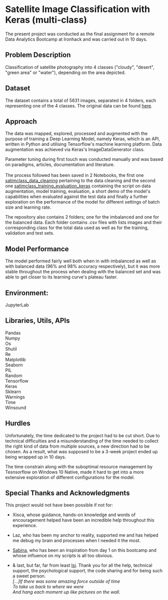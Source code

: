 # Satellite Image Classification with Keras (multi-class)

The present project was conducted as the final assignment for a remote Data Analytics Bootcamp at Ironhack and was carried out in 10 days.

## Problem Description
Classification of satellite photography into 4 classes ("cloudy", "desert", "green area" or "water"), depending on the area depicted.

## Dataset
The dataset contains a total of 5631 images, separated in 4 folders, each representing one of the 4 classes. The original data can be found [here](https://www.kaggle.com/datasets/mahmoudreda55/satellite-image-classification).

## Approach
The data was mapped, explored, processed and augmented with the purpose of training a Deep Learning Model, namely Keras, which is an API, written in Python and utilising Tensorflow's machine learning platform. Data augmentation was achieved via Keras's ImageDataGenerator class.

Parameter tuning during first touch was conducted manually and was based on paradigms, articles, documentation and literature.
<br>
<br>The process followed has been saved in 2 Notebooks,  the first one [satimclass_data_cleaning](https://github.com/Evangelos-Z/Ironhack_Final_Project-Sat_Img_Class/blob/main/satimclass_data_cleaning.ipynb) pertaining to the data cleaning and the second one [satimclass_training_evaluation_keras](https://github.com/Evangelos-Z/Ironhack_Final_Project-Sat_Img_Class/blob/main/satimclass_training_evaluation_keras.ipynb) containing the script on data augmentation, model training, evaluation, a short demo of the model's capabilities when evaluated against the test data and finally a further exploration on the performance of the model for different settings of batch size and learning rate.

The repository also contains 2 folders; one for the imbalanced and one for the balanced data. Each folder contains .csv files with lists images and their corresponding class for the total data used as well as for the training, validation and test sets.

## Model Performance
The model performed fairly well both when in with imbalanced as well as with balanced data (96% and 98% accuracy respectively), but it was more stable throughout the process when dealing with the balanced set and was able to get closer to its learning curve's plateau faster. 

## Environment:

JupyterLab

## Libraries, Utils, APIs

Pandas<br>
Numpy<br>
Os<br>
Shutil<br>
Re<br>
Matplotlib<br>
Seaborn<br>
PIL<br>
Random<br>
Tensorflow<br>
Keras<br>
Sklearn<br>
Warnings<br>
Time<br>
Winsound<br>


## Hurdles
Unfortunately, the time dedicated to the project had to be cut short. Due to technical difficulties and a misunderstanding of the time needed to collect the right kind of data from multiple sources, a new direction had to be chosen. As a result, what was supposed to be a 3-week project ended up being wrapped up in 10 days.

The time constrain along with the suboptimal resource management by Tesnsorflow on Windows 10 Native, made it hard to get into a more extensive exploration of different configurations for the model.

## Special Thanks and Acknowledgments

This project would not have been possible if not for:

- Xisca, whose guidance, hands-on knowledge and words of encouragement helped have been an incredible help throughout this experience.

- Laz, who has been my anchor to reality, supported me and has helped me debug my brain and processes when I needed it the most.

- [Sabina](https://github.com/sabinagio), who has been an inspiration from day 1 on this bootcamp and whose influence on my scripts is all too obvious.

- & last, but far, far from least [Isi](https://github.com/isi-mube). Thank you for all the help, technical support, the psychological support, the code sharing and for being such a sweet person.         _<br>[...]If there was some amazing force outside of time
<br>To take us back to where we were
<br>And hang each moment up like pictures on the wall._

 
